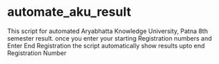 # automate_aku_result
This script for automated Aryabhatta Knowledge University, Patna 8th semester result. once you enter your starting Registration numbers and Enter End Registration the script automatically show results upto end Registration Number 
